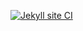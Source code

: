 [![Jekyll site CI](https://github.com/nielsenlu2/SEMAG/actions/workflows/jekyll.yml/badge.svg)](https://github.com/nielsenlu2/SEMAG/actions/workflows/jekyll.yml)
